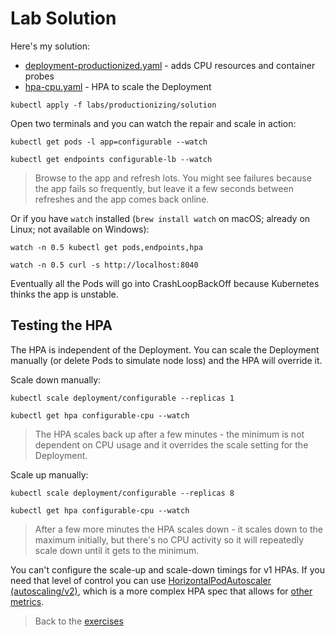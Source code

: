 # Lab Solution

Here's my solution:

- [deployment-productionized.yaml](solution/deployment-productionized.yaml) - adds CPU resources and container probes
- [hpa-cpu.yaml](solution/hpa-cpu.yaml) - HPA to scale the Deployment

```
kubectl apply -f labs/productionizing/solution
```

Open two terminals and you can watch the repair and scale in action:

```
kubectl get pods -l app=configurable --watch

kubectl get endpoints configurable-lb --watch
```

> Browse to the app and refresh lots. You might see failures because the app fails so frequently, but leave it a few seconds between refreshes and the app comes back online.

Or if you have `watch` installed (`brew install watch` on macOS; already on Linux; not available on Windows):

```
watch -n 0.5 kubectl get pods,endpoints,hpa

watch -n 0.5 curl -s http://localhost:8040
```

Eventually all the Pods will go into CrashLoopBackOff because Kubernetes thinks the app is unstable.

## Testing the HPA

The HPA is independent of the Deployment. You can scale the Deployment manually (or delete Pods to simulate node loss) and the HPA will override it.

Scale down manually:

```
kubectl scale deployment/configurable --replicas 1

kubectl get hpa configurable-cpu --watch
```

> The HPA scales back up after a few minutes - the minimum is not dependent on CPU usage and it overrides the scale setting for the Deployment.

Scale up manually:

```
kubectl scale deployment/configurable --replicas 8

kubectl get hpa configurable-cpu --watch
```

> After a few more minutes the HPA scales down - it scales down to the maximum initially, but there's no CPU activity so it will repeatedly scale down until it gets to the minimum.

You can't configure the scale-up and scale-down timings for v1 HPAs. If you need that level of control you can use [HorizontalPodAutoscaler (autoscaling/v2)](https://kubernetes.io/docs/reference/generated/kubernetes-api/v1.24/#horizontalpodautoscaler-v2-autoscaling), which is a more complex HPA spec that allows for [other metrics](https://kubernetes.io/docs/tasks/run-application/horizontal-pod-autoscale/#support-for-resource-metrics).

> Back to the [exercises](README.md)